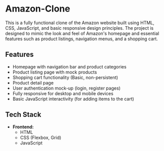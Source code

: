 # Amazon-Clone

This is a fully functional clone of the Amazon website built using HTML, CSS, JavaScript, and basic responsive design principles. The project is designed to mimic the look and feel of Amazon's homepage and essential features such as product listings, navigation menus, and a shopping cart.

## Features
- Homepage with navigation bar and product categories
- Product listing page with mock products
- Shopping cart functionality (Basic, non-persistent)
- Product detail page
- User authentication mock-up (login, register pages)
- Fully responsive for desktop and mobile devices
- Basic JavaScript interactivity (for adding items to the cart)

## Tech Stack
- **Frontend:**
  - HTML
  - CSS (Flexbox, Grid)
  - JavaScript

